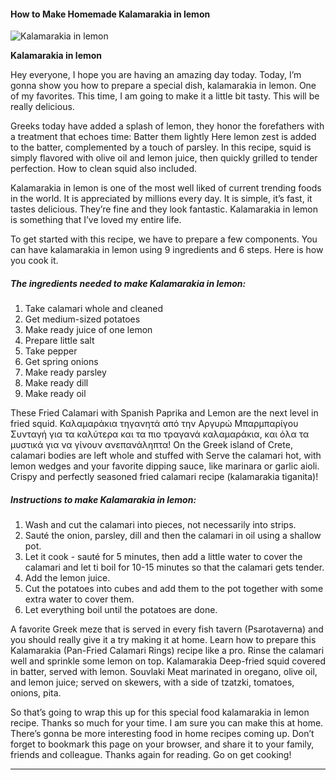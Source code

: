             

#### How to Make Homemade Kalamarakia in lemon

![Kalamarakia in lemon](https://img-global.cpcdn.com/recipes/5189b40d680175fe55833ed000a3b80f/751x532cq70/kalamarakia-in-lemon-recipe-main-photo.jpg)

**Kalamarakia in lemon**

Hey everyone, I hope you are having an amazing day today. Today, I’m gonna show you how to prepare a special dish, kalamarakia in lemon. One of my favorites. This time, I am going to make it a little bit tasty. This will be really delicious.

Greeks today have added a splash of lemon, they honor the forefathers with a treatment that echoes time: Batter them lightly Here lemon zest is added to the batter, complemented by a touch of parsley. In this recipe, squid is simply flavored with olive oil and lemon juice, then quickly grilled to tender perfection. How to clean squid also included.

Kalamarakia in lemon is one of the most well liked of current trending foods in the world. It is appreciated by millions every day. It is simple, it’s fast, it tastes delicious. They’re fine and they look fantastic. Kalamarakia in lemon is something that I’ve loved my entire life.

To get started with this recipe, we have to prepare a few components. You can have kalamarakia in lemon using 9 ingredients and 6 steps. Here is how you cook it.

##### The ingredients needed to make Kalamarakia in lemon:

1.  Take calamari whole and cleaned
2.  Get medium-sized potatoes
3.  Make ready juice of one lemon
4.  Prepare little salt
5.  Take pepper
6.  Get spring onions
7.  Make ready parsley
8.  Make ready dill
9.  Make ready oil

These Fried Calamari with Spanish Paprika and Lemon are the next level in fried squid. Καλαμαράκια τηγανητά από την Αργυρώ Μπαρμπαρίγου Συνταγή για τα καλύτερα και τα πιο τραγανά καλαμαράκια, και όλα τα μυστικά για να γίνουν ανεπανάληπτα! On the Greek island of Crete, calamari bodies are left whole and stuffed with Serve the calamari hot, with lemon wedges and your favorite dipping sauce, like marinara or garlic aioli. Crispy and perfectly seasoned fried calamari recipe (kalamarakia tiganita)!

##### Instructions to make Kalamarakia in lemon:

1.  Wash and cut the calamari into pieces, not necessarily into strips.
2.  Sauté the onion, parsley, dill and then the calamari in oil using a shallow pot.
3.  Let it cook - sauté for 5 minutes, then add a little water to cover the calamari and let ti boil for 10-15 minutes so that the calamari gets tender.
4.  Add the lemon juice.
5.  Cut the potatoes into cubes and add them to the pot together with some extra water to cover them.
6.  Let everything boil until the potatoes are done.

A favorite Greek meze that is served in every fish tavern (Psarotaverna) and you should really give it a try making it at home. Learn how to prepare this Kalamarakia (Pan-Fried Calamari Rings) recipe like a pro. Rinse the calamari well and sprinkle some lemon on top. Kalamarakia Deep-fried squid covered in batter, served with lemon. Souvlaki Meat marinated in oregano, olive oil, and lemon juice; served on skewers, with a side of tzatzki, tomatoes, onions, pita.

So that’s going to wrap this up for this special food kalamarakia in lemon recipe. Thanks so much for your time. I am sure you can make this at home. There’s gonna be more interesting food in home recipes coming up. Don’t forget to bookmark this page on your browser, and share it to your family, friends and colleague. Thanks again for reading. Go on get cooking!

* * *